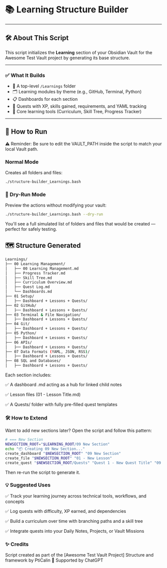 # 📚 Learning Structure Builder

---

## 🛠️ About This Script

This script initializes the **Learning** section of your Obsidian Vault for the Awesome Test Vault project by generating its base structure. 

---

### ✅ What It Builds

- 📂 A top-level `/Learnings` folder
- 🗂️ Learning modules by theme (e.g., GitHub, Terminal, Python)
- 📋 Dashboards for each section
- 🧩 Quests with XP, skills gained, requirements, and YAML tracking
- 🧠 Core learning tools (Curriculum, Skill Tree, Progress Tracker)

---

## 🚀 How to Run

⚠️ Reminder: Be sure to edit the VAULT_PATH inside the script to match your local Vault path.

### Normal Mode
Creates all folders and files:

```bash
./structure-builder_Learnings.bash
```
### 🧪 Dry-Run Mode
Preview the actions without modifying your vault:

```bash
./structure-builder_Learnings.bash --dry-run
```
You'll see a full simulated list of folders and files that would be created — perfect for safely testing.


## 🗺️ Structure Generated
```bash
Learnings/
├── 00 Learning Management/
│   ├── 00 Learning Management.md
│   ├── Progress Tracker.md
│   ├── Skill Tree.md
│   ├── Curriculum Overview.md
│   ├── Quest Log.md
│   └── Dashboards.md
├── 01 Setup/
│   ├── Dashboard + Lessons + Quests/
├── 02 GitHub/
│   ├── Dashboard + Lessons + Quests/
├── 03 Terminal & File Navigation/
│   ├── Dashboard + Lessons + Quests/
├── 04 Git/
│   ├── Dashboard + Lessons + Quests/
├── 05 Python/
│   ├── Dashboard + Lessons + Quests/
├── 06 APIs/
│   ├── Dashboard + Lessons + Quests/
├── 07 Data Formats (YAML, JSON, RSS)/
│   ├── Dashboard + Lessons + Quests/
├── 08 SQL and Databases/
│   ├── Dashboard + Lessons + Quests/
```
Each section includes:

✅ A dashboard .md acting as a hub for linked child notes

✅ Lesson files (01 - Lesson Title.md)

✅ A Quests/ folder with fully pre-filled quest templates

### 🛠️ How to Extend

Want to add new sections later?
Open the script and follow this pattern:

```bash
# === New Section
NEWSECTION_ROOT="$LEARNING_ROOT/09 New Section"
echo "📦 Creating 09 New Section..."
create_dashboard "$NEWSECTION_ROOT" "09 New Section"
create_file "$NEWSECTION_ROOT" "01 - New Lesson"
create_quest "$NEWSECTION_ROOT/Quests" "Quest 1 - New Quest Title" "09 New Section"
```
Then re-run the script to generate it.

### 💡 Suggested Uses

✅ Track your learning journey across technical tools, workflows, and concepts

✅ Log quests with difficulty, XP earned, and dependencies

✅ Build a curriculum over time with branching paths and a skill tree

✅ Integrate quests into your Daily Notes, Projects, or Vault Missions

### ✨ Credits
Script created as part of the [Awesome Test Vault Project]
Structure and framework by PtiCalin 💛
Supported by ChatGPT

